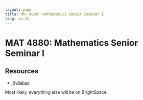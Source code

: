 ```yaml
---
layout: page
title: MAT 4880: Mathematics Senior Seminar I
lang: en-US
---
```


# MAT 4880: Mathematics Senior Seminar I

## Resources

* [Syllabus](syllabus.html)

Most likely, everything else will be on BrightSpace.